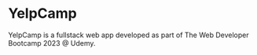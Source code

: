 # YelpCamp
 YelpCamp is a fullstack web app developed as part of The Web Developer Bootcamp 2023 @ Udemy.
